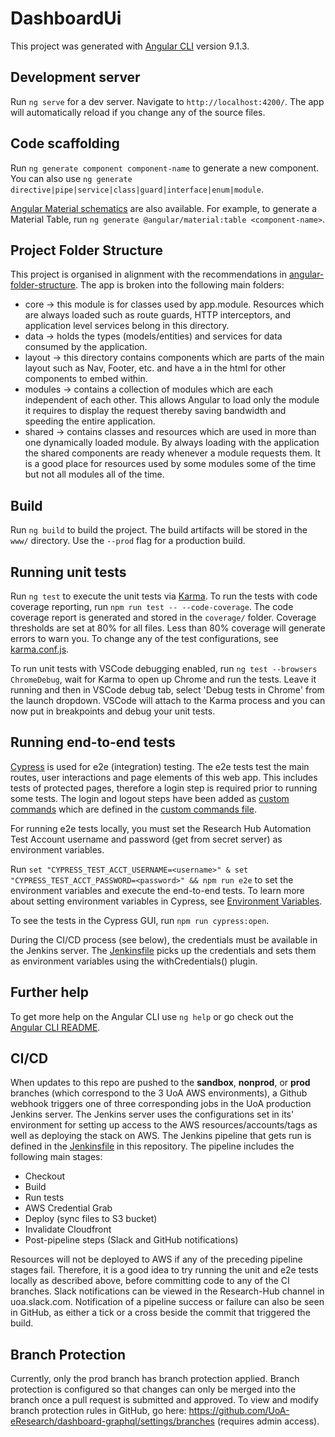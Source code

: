 # DashboardUi

This project was generated with [Angular CLI](https://github.com/angular/angular-cli) version 9.1.3.

## Development server

Run `ng serve` for a dev server. Navigate to `http://localhost:4200/`. The app will automatically reload if you change any of the source files.

## Code scaffolding

Run `ng generate component component-name` to generate a new component. You can also use `ng generate directive|pipe|service|class|guard|interface|enum|module`.

[Angular Material schematics](https://material.angular.io/guide/schematics) are also available. For example, to generate a Material Table, run `ng generate @angular/material:table <component-name>`.

## Project Folder Structure

This project is organised in alignment with the recommendations in [angular-folder-structure](https://angular-folder-structure.readthedocs.io/en/latest/index.html).
The app is broken into the following main folders:
* core -> this module is for classes used by app.module. Resources which are always loaded such as route guards, HTTP interceptors, and application level services belong in this directory.
* data -> holds the types (models/entities) and services for data consumed by the application.
* layout -> this directory contains components which are parts of the main layout such as Nav, Footer, etc. and have a <router-outlet></router-outlet> in the html for other components to embed within.
* modules -> contains a collection of modules which are each independent of each other. This allows Angular to load only the module it requires to display the request thereby saving bandwidth and speeding the entire application.
* shared -> contains classes and resources which are used in more than one dynamically loaded module. By always loading with the application the shared components are ready whenever a module requests them. It is a good place for resources used by some modules some of the time but not all modules all of the time.

## Build

Run `ng build` to build the project. The build artifacts will be stored in the `www/` directory. Use the `--prod` flag for a production build.

## Running unit tests

Run `ng test` to execute the unit tests via [Karma](https://karma-runner.github.io). To run the tests with code coverage reporting, run 
`npm run test -- --code-coverage`. The code coverage report is generated and stored in the `coverage/` folder. Coverage thresholds are set at 80% for all files. Less than 80% coverage will generate errors to warn you. 
To change any of the test configurations, see [karma.conf.js](karma.conf.js).

To run unit tests with VSCode debugging enabled, run `ng test --browsers ChromeDebug`, wait for Karma to open up Chrome and run the tests. Leave it running and then in VSCode debug tab, select 'Debug tests in Chrome' from the launch dropdown. VSCode will attach to the Karma process and you can now put in breakpoints and debug your unit tests.

## Running end-to-end tests
[Cypress](https://www.cypress.io/) is used for e2e (integration) testing. The e2e tests test the main routes, user interactions and page elements of this web app. This includes tests of protected pages, therefore a login step is required prior to running some tests. The login and logout steps have been added as [custom commands](https://docs.cypress.io/api/cypress-api/custom-commands.html#Syntax) which are defined in the [custom commands file](cypress/support/commands.js).

For running e2e tests locally, you must set the Research Hub Automation Test Account username and password (get from secret server) as environment variables.

Run `set "CYPRESS_TEST_ACCT_USERNAME=<username>" & set "CYPRESS_TEST_ACCT_PASSWORD=<password>" && npm run e2e` to set the environment variables and execute the end-to-end tests. To learn more about setting environment variables in Cypress, see [Environment Variables](https://docs.cypress.io/guides/guides/environment-variables.html#Setting).

To see the tests in the Cypress GUI, run `npm run cypress:open`.

During the CI/CD process (see below), the credentials must be available in the Jenkins server. The [Jenkinsfile](Jenkinsfile) picks up the credentials and sets them as environment variables using the withCredentials() plugin.

<!-- ### Running e2e tests on Browserstack
[Browserstack]() allows you to run automated Selenium testing on a range of different desktop and mobile browsers. The configuration for running our e2e tests on Browserstack is here: [Browserstack Config](e2e/protractor.conf.browserstack-remote.js).
To use Browserstack you must set the Browserstack username and access key in your environment variables. Get the username and access key by logging into Browserstack with the Developer uoaeresearch google account. 
Once you have the credentials set up, run the e2e tests on Browserstack using the following command (replace baseUrl with whatever instance of the app you want to test against):
`"node_modules/.bin/protractor" e2e/protractor.conf.browserstack-remote.js --baseUrl "https://eresearch-dashboard.sandbox.amazon.auckland.ac.nz/"`

You can also run Browserstack automation using browserstack-local which allows you to run BrowserStack against local hosts. Run npm start to start the app on localhost, then in a new console, run browserstack with the following command:
`"node_modules/.bin/protractor" e2e/protractor.conf.browserstack-local.js` -->


## Further help

To get more help on the Angular CLI use `ng help` or go check out the [Angular CLI README](https://github.com/angular/angular-cli/blob/master/README.md).

## CI/CD

When updates to this repo are pushed to the **sandbox**, **nonprod**, or **prod** branches (which correspond to the 3 UoA AWS environments), a Github webhook triggers one of three corresponding jobs in the UoA production Jenkins server.
The Jenkins server uses the configurations set in its' environment for setting up access to the AWS resources/accounts/tags as well as deploying the stack on AWS. 
The Jenkins pipeline that gets run is defined in the [Jenkinsfile](Jenkinsfile) in this repository. The pipeline includes the following main stages:
* Checkout
* Build
* Run tests
* AWS Credential Grab
* Deploy (sync files to S3 bucket)
* Invalidate Cloudfront
* Post-pipeline steps (Slack and GitHub notifications)

Resources will not be deployed to AWS if any of the preceding pipeline stages fail. Therefore, it is a good idea to try running the unit and e2e tests locally as described above, before committing code to any of the CI branches.
Slack notifications can be viewed in the Research-Hub channel in uoa.slack.com.
Notification of a pipeline success or failure can also be seen in GitHub, as either a tick or a cross beside the commit that triggered the build.

## Branch Protection

Currently, only the prod branch has branch protection applied. Branch protection is configured so that changes can only be merged into the branch once a pull request is submitted and approved. To view and modify branch protection rules in GitHub, go here: https://github.com/UoA-eResearch/dashboard-graphql/settings/branches (requires admin access).